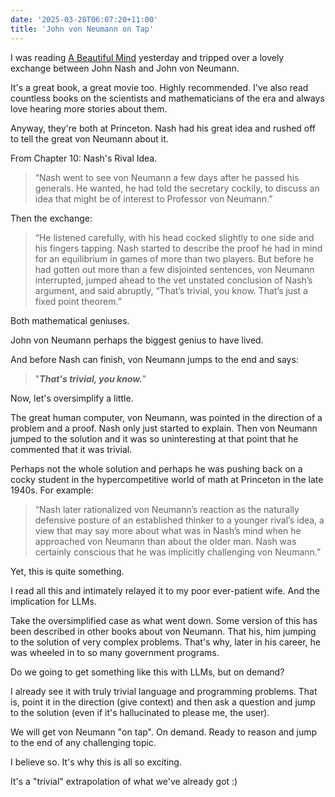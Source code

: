 ```yaml
---
date: '2025-03-28T06:07:20+11:00'
title: 'John von Neumann on Tap'
---
```


I was reading [A Beautiful Mind](https://www.goodreads.com/book/show/13912.A_Beautiful_Mind) yesterday and tripped over a lovely exchange between John Nash and John von Neumann.

It's a great book, a great movie too. Highly recommended. I've also read countless books on the scientists and mathematicians of the era and always love hearing more stories about them.

Anyway, they're both at Princeton. Nash had his great idea and rushed off to tell the great von Neumann about it.

From Chapter 10: Nash's Rival Idea.

> “Nash went to see von Neumann a few days after he passed his generals. He wanted, he had told the secretary cockily, to discuss an idea that might be of interest to Professor von Neumann.”

Then the exchange:

> “He listened carefully, with his head cocked slightly to one side and his fingers tapping. Nash started to describe the proof he had in mind for an equilibrium in games of more than two players. But before he had gotten out more than a few disjointed sentences, von Neumann interrupted, jumped ahead to the vet unstated conclusion of Nash’s argument, and said abruptly, “That’s trivial, you know. That’s just a fixed point theorem.”

Both mathematical geniuses.

John von Neumann perhaps the biggest genius to have lived.

And before Nash can finish, von Neumann jumps to the end and says:

> "**_That's trivial, you know._**"

Now, let's oversimplify a little.

The great human computer, von Neumann, was pointed in the direction of a problem and a proof. Nash only just started to explain. Then von Neumann jumped to the solution and it was so uninteresting at that point that he commented that it was trivial.

Perhaps not the whole solution and perhaps he was pushing back on a cocky student in the hypercompetitive world of math at Princeton in the late 1940s. For example:

> “Nash later rationalized von Neumann’s reaction as the naturally defensive posture of an established thinker to a younger rival’s idea, a view that may say more about what was in Nash’s mind when he approached von Neumann than about the older man. Nash was certainly conscious that he was implicitly challenging von Neumann.”

Yet, this is quite something.

I read all this and intimately relayed it to my poor ever-patient wife. And the implication for LLMs.

Take the oversimplified case as what went down. Some version of this has been described in other books about von Neumann. That his, him jumping to the solution of very complex problems. That's why, later in his career, he was wheeled in to so many government programs.

Do we going to get something like this with LLMs, but on demand?

I already see it with truly trivial language and programming problems. That is, point it in the direction (give context) and then ask a question and jump to the solution (even if it's hallucinated to please me, the user).

We will get von Neumann "on tap". On demand. Ready to reason and jump to the end of any challenging topic.

I believe so. It's why this is all so exciting.

It's a "trivial" extrapolation of what we've already got :)

